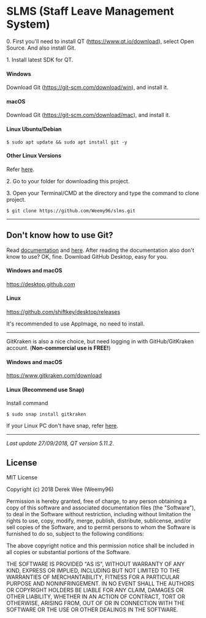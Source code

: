 # SLMS (Staff Leave Management System)

0\. First you'll need to install QT (<https://www.qt.io/download>), select Open Source. And also install Git.

1\. Install latest SDK for QT.

#### Windows
Download Git (<https://git-scm.com/download/win>), and install it.

#### macOS
Download Git (<https://git-scm.com/download/mac>), and install it.

#### Linux Ubuntu/Debian
`$ sudo apt update && sudo apt install git -y`

#### Other Linux Versions
Refer [here](https://git-scm.com/download/linux).

2\. Go to your folder for downloading this project.

3\. Open your Terminal/CMD at the directory and type the command to clone project.

`$ git clone https://github.com/Weemy96/slms.git`

---

## Don't know how to use Git?
Read [documentation](https://git-scm.com/book/en/v2) and [here](http://try.github.io/). After reading the documentation also don't know to use? OK, fine. Download GitHub Desktop, easy for you.

#### Windows and macOS
<https://desktop.github.com>

#### Linux
<https://github.com/shiftkey/desktop/releases>

It's recommended to use AppImage, no need to install.

---

GitKraken is also a nice choice, but need logging in with GitHub/GitKraken account. (**Non-commercial use is FREE!**)

#### Windows and macOS
<https://www.gitkraken.com/download>

#### Linux (Recommend use Snap)
Install command

`$ sudo snap install gitkraken`

If your Linux PC don't have snap, refer [here](https://docs.snapcraft.io/core/install).

---

_Last update 27/09/2018, QT version 5.11.2._

## License

MIT License

Copyright (c) 2018 Derek Wee (Weemy96)

Permission is hereby granted, free of charge, to any person obtaining a copy
of this software and associated documentation files (the "Software"), to deal
in the Software without restriction, including without limitation the rights
to use, copy, modify, merge, publish, distribute, sublicense, and/or sell
copies of the Software, and to permit persons to whom the Software is
furnished to do so, subject to the following conditions:

The above copyright notice and this permission notice shall be included in all
copies or substantial portions of the Software.

THE SOFTWARE IS PROVIDED "AS IS", WITHOUT WARRANTY OF ANY KIND, EXPRESS OR
IMPLIED, INCLUDING BUT NOT LIMITED TO THE WARRANTIES OF MERCHANTABILITY,
FITNESS FOR A PARTICULAR PURPOSE AND NONINFRINGEMENT. IN NO EVENT SHALL THE
AUTHORS OR COPYRIGHT HOLDERS BE LIABLE FOR ANY CLAIM, DAMAGES OR OTHER
LIABILITY, WHETHER IN AN ACTION OF CONTRACT, TORT OR OTHERWISE, ARISING FROM,
OUT OF OR IN CONNECTION WITH THE SOFTWARE OR THE USE OR OTHER DEALINGS IN THE
SOFTWARE.